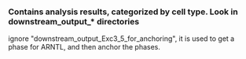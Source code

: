 ### Contains analysis results, categorized by cell type. Look in downstream_output_* directories
ignore "downstream_output_Exc3_5_for_anchoring", it is used to get a phase for ARNTL, and then anchor the phases.

